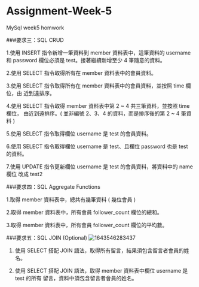 # Assignment-Week-5
MySql week5 homwork

###要求三：SQL CRUD

1.使用 INSERT 指令新增一筆資料到 member 資料表中，這筆資料的 username 和
password 欄位必須是 test。接著繼續新增至少 4 筆隨意的資料。

2.使用 SELECT 指令取得所有在 member 資料表中的會員資料。

3.使用 SELECT 指令取得所有在 member 資料表中的會員資料，並按照 time 欄位，由
近到遠排序。

4.使用 SELECT 指令取得 member 資料表中第 2 ~ 4 共三筆資料，並按照 time 欄位，
由近到遠排序。( 並非編號 2、3、4 的資料，而是排序後的第 2 ~ 4 筆資料 )

5.使用 SELECT 指令取得欄位 username 是 test 的會員資料。

6.使用 SELECT 指令取得欄位 username 是 test、且欄位 password 也是 test 的資料。

7.使用 UPDATE 指令更新欄位 username 是 test 的會員資料，將資料中的 name 欄位
改成 test2

###要求四：SQL Aggregate Functions

1.取得 member 資料表中，總共有幾筆資料 ( 幾位會員 )

2.取得 member 資料表中，所有會員 follower_count 欄位的總和。

3.取得 member 資料表中，所有會員 follower_count 欄位的平均數。

###要求五：SQL JOIN (Optional)
![1643546283437](https://user-images.githubusercontent.com/8243103/151699958-13723f4d-4f91-430c-8f96-60b8dbe8ae8a.jpg)


1. 使用 SELECT 搭配 JOIN 語法，取得所有留言，結果須包含留言者會員的姓名。

2. 使用 SELECT 搭配 JOIN 語法，取得 member 資料表中欄位 username 是 test 的所有
留言，資料中須包含留言者會員的姓名。
